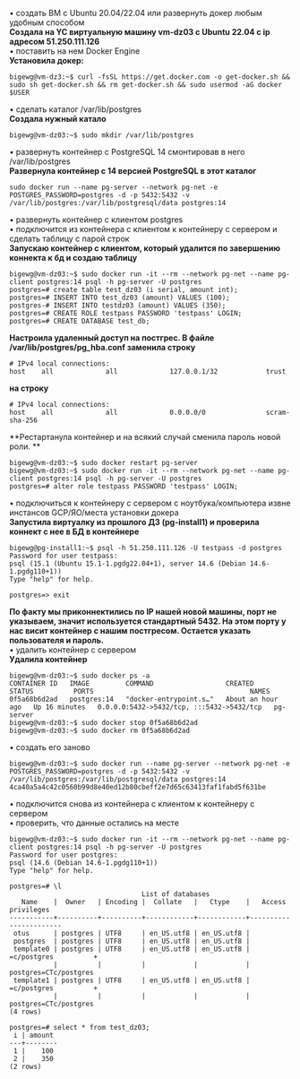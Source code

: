 • создать ВМ с Ubuntu 20.04/22.04 или развернуть докер любым удобным способом  
**Создала на YC виртуальную машину vm-dz03 с Ubuntu 22.04 с ip адресом 51.250.111.126**  
• поставить на нем Docker Engine  
**Установила докер:**  
```
bigewg@vm-dz3:~$ curl -fsSL https://get.docker.com -o get-docker.sh && sudo sh get-docker.sh && rm get-docker.sh && sudo usermod -aG docker $USER  
```
• сделать каталог /var/lib/postgres  
**Создала нужный катало**  
```
bigewg@vm-dz03:~$ sudo mkdir /var/lib/postgres  
```
• развернуть контейнер с PostgreSQL 14 смонтировав в него /var/lib/postgres  
**Развернула контейнер с 14 версией PostgreSQL в этот каталог**  
```
sudo docker run --name pg-server --network pg-net -e POSTGRES_PASSWORD=postgres -d -p 5432:5432 -v /var/lib/postgres:/var/lib/postgresql/data postgres:14
```
• развернуть контейнер с клиентом postgres  
• подключится из контейнера с клиентом к контейнеру с сервером и сделать таблицу с парой строк  
**Запускаю контейнер с клиентом, который удалится по завершению коннекта к бд и создаю таблицу**  
```
bigewg@vm-dz03:~$ sudo docker run -it --rm --network pg-net --name pg-client postgres:14 psql -h pg-server -U postgres  
postgres=# create table test_dz03 (i serial, amount int);
postgres=# INSERT INTO test_dz03 (amount) VALUES (100);
postgres-# INSERT INTO testdz03 (amount) VALUES (350);
postgres=# CREATE ROLE testpass PASSWORD 'testpass' LOGIN;
postgres=# CREATE DATABASE test_db;
```

**Настроила удаленный доступ на постгрес. В файле /var/lib/postgres/pg_hba.conf заменила строку**  
```
# IPv4 local connections:
host    all             all             127.0.0.1/32            trust
```
**на строку**  
```
# IPv4 local connections:
host    all             all             0.0.0.0/0               scram-sha-256 
```
**Рестартанула контейнер и на всякий случай сменила пароль новой роли. **
```
bigewg@vm-dz03:~$ sudo docker restart pg-server
bigewg@vm-dz03:~$ sudo docker run -it --rm --network pg-net --name pg-client postgres:14 psql -h pg-server -U postgres
postgres=# alter role testpass PASSWORD 'testpass' LOGIN; 
```

• подключиться к контейнеру с сервером с ноутбука/компьютера извне инстансов GCP/ЯО/места установки докера  
**Запустила виртуалку из прошлого ДЗ (pg-install1) и проверила коннект с нее в БД в контейнере**  
```
bigewg@pg-install1:~$ psql -h 51.250.111.126 -U testpass -d postgres
Password for user testpass: 
psql (15.1 (Ubuntu 15.1-1.pgdg22.04+1), server 14.6 (Debian 14.6-1.pgdg110+1))
Type "help" for help.

postgres=> exit
```
**По факту мы приконнектились по IP нашей новой машины, порт не указываем, значит используется стандартный 5432. На этом порту у нас висит контейнер с нашим постгресом. Остается указать пользователя и пароль.**  
• удалить контейнер с сервером  
**Удалила контейнер**
```
bigewg@vm-dz03:~$ sudo docker ps -a
CONTAINER ID   IMAGE         COMMAND                  CREATED             STATUS          PORTS                                       NAMES
0f5a68b6d2ad   postgres:14   "docker-entrypoint.s…"   About an hour ago   Up 16 minutes   0.0.0.0:5432->5432/tcp, :::5432->5432/tcp   pg-server
bigewg@vm-dz03:~$ sudo docker stop 0f5a68b6d2ad
bigewg@vm-dz03:~$ sudo docker rm 0f5a68b6d2ad
```
• создать его заново  
```
bigewg@vm-dz03:~$ sudo docker run --name pg-server --network pg-net -e POSTGRES_PASSWORD=postgres -d -p 5432:5432 -v /var/lib/postgres:/var/lib/postgresql/data postgres:14
4ca40a5a4c42c0560b99d8e40ed12b80cbeff2e7d65c63413faf1fabd5f631be
```
• подключится снова из контейнера с клиентом к контейнеру с сервером  
• проверить, что данные остались на месте 
```
bigewg@vm-dz03:~$ sudo docker run -it --rm --network pg-net --name pg-client postgres:14 psql -h pg-server -U postgres
Password for user postgres: 
psql (14.6 (Debian 14.6-1.pgdg110+1))
Type "help" for help.

postgres=# \l
                                 List of databases
   Name    |  Owner   | Encoding |  Collate   |   Ctype    |   Access privileges   
-----------+----------+----------+------------+------------+-----------------------
 otus      | postgres | UTF8     | en_US.utf8 | en_US.utf8 | 
 postgres  | postgres | UTF8     | en_US.utf8 | en_US.utf8 | 
 template0 | postgres | UTF8     | en_US.utf8 | en_US.utf8 | =c/postgres          +
           |          |          |            |            | postgres=CTc/postgres
 template1 | postgres | UTF8     | en_US.utf8 | en_US.utf8 | =c/postgres          +
           |          |          |            |            | postgres=CTc/postgres
(4 rows)

postgres=# select * from test_dz03;
 i | amount 
---+--------
 1 |    100
 2 |    350
(2 rows)
```
 
 
